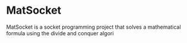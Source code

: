 # MatSocket
MatSocket is a socket programming project that solves a mathematical formula using the divide and conquer algori
